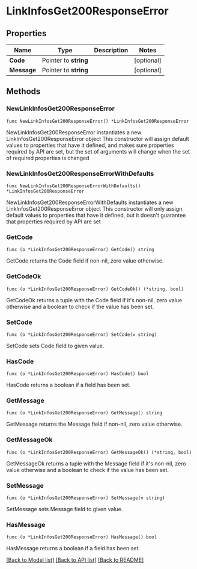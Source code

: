 # LinkInfosGet200ResponseError

## Properties

Name | Type | Description | Notes
------------ | ------------- | ------------- | -------------
**Code** | Pointer to **string** |  | [optional] 
**Message** | Pointer to **string** |  | [optional] 

## Methods

### NewLinkInfosGet200ResponseError

`func NewLinkInfosGet200ResponseError() *LinkInfosGet200ResponseError`

NewLinkInfosGet200ResponseError instantiates a new LinkInfosGet200ResponseError object
This constructor will assign default values to properties that have it defined,
and makes sure properties required by API are set, but the set of arguments
will change when the set of required properties is changed

### NewLinkInfosGet200ResponseErrorWithDefaults

`func NewLinkInfosGet200ResponseErrorWithDefaults() *LinkInfosGet200ResponseError`

NewLinkInfosGet200ResponseErrorWithDefaults instantiates a new LinkInfosGet200ResponseError object
This constructor will only assign default values to properties that have it defined,
but it doesn't guarantee that properties required by API are set

### GetCode

`func (o *LinkInfosGet200ResponseError) GetCode() string`

GetCode returns the Code field if non-nil, zero value otherwise.

### GetCodeOk

`func (o *LinkInfosGet200ResponseError) GetCodeOk() (*string, bool)`

GetCodeOk returns a tuple with the Code field if it's non-nil, zero value otherwise
and a boolean to check if the value has been set.

### SetCode

`func (o *LinkInfosGet200ResponseError) SetCode(v string)`

SetCode sets Code field to given value.

### HasCode

`func (o *LinkInfosGet200ResponseError) HasCode() bool`

HasCode returns a boolean if a field has been set.

### GetMessage

`func (o *LinkInfosGet200ResponseError) GetMessage() string`

GetMessage returns the Message field if non-nil, zero value otherwise.

### GetMessageOk

`func (o *LinkInfosGet200ResponseError) GetMessageOk() (*string, bool)`

GetMessageOk returns a tuple with the Message field if it's non-nil, zero value otherwise
and a boolean to check if the value has been set.

### SetMessage

`func (o *LinkInfosGet200ResponseError) SetMessage(v string)`

SetMessage sets Message field to given value.

### HasMessage

`func (o *LinkInfosGet200ResponseError) HasMessage() bool`

HasMessage returns a boolean if a field has been set.


[[Back to Model list]](../README.md#documentation-for-models) [[Back to API list]](../README.md#documentation-for-api-endpoints) [[Back to README]](../README.md)



